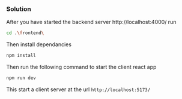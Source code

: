 
### Solution
After you have started the backend server  http://localhost:4000/ run

```bash
cd .\frontend\
```

Then install dependancies

```bash
npm install
```

Then run the following command to start the client react app

```bash
npm run dev
```

This start a client server at the url `http://localhost:5173/` 

